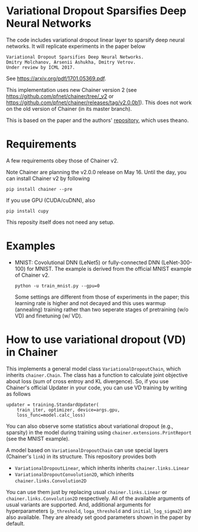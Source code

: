 # Variational Dropout Sparsifies Deep Neural Networks
The code includes variational dropout linear layer to sparsify deep neural networks.
It will replicate experiments in the paper below  
```
Variational Dropout Sparsifies Deep Neural Networks.  
Dmitry Molchanov, Arsenii Ashukha, Dmitry Vetrov.  
Under review by ICML 2017.
```

See https://arxiv.org/pdf/1701.05369.pdf.

This implementation uses new Chainer version 2 (see https://github.com/pfnet/chainer/tree/_v2 or https://github.com/pfnet/chainer/releases/tag/v2.0.0b1).
This does not work on the old version of Chainer (in its master branch).

This is based on the paper and the authors' [repository](https://github.com/ars-ashuha/variational-dropout-sparsifies-dnn), which uses theano.

# Requirements

A few requirements obey those of Chainer v2.

Note Chainer are planning the v2.0.0 release on May 16.
Until the day, you can install Chainer v2 by following  
```
pip install chainer --pre
```
If you use GPU (CUDA/cuDNN), also  
```
pip install cupy
```

This reposity itself does not need any setup.

# Examples

- MNIST: Covolutional DNN (LeNet5) or fully-connected DNN (LeNet-300-100) for MNIST. The example is derived from the official MNIST example of Chainer v2.  
  ```
  python -u train_mnist.py --gpu=0
  ```
  Some settings are different from those of experiments in the paper;
  this learning rate is higher and not decayed and this uses warmup (annealing) training rather than
  two seperate stages of pretraining (w/o VD) and finetuning (w/ VD).

# How to use variational dropout (VD) in Chainer

This implements a general model class `VariationalDropoutChain`, which inherits `chainer.Chain`.
The class has a function to calculate joint objective about loss (sum of cross entroy and KL divergence).
So, if you use Chainer's official Updater in your code, you can use VD training by writing as follows
```
updater = training.StandardUpdater(
    train_iter, optimizer, device=args.gpu,
    loss_func=model.calc_loss)
```
You can also observe some statistics about variational dropout (e.g., sparsity) in the model
during training using `chainer.extensions.PrintReport` (see the MNIST example).

A model based on `VariationalDropoutChain` can use special layers (Chainer's `link`) in its structure.
This repository provides both
- `VariationalDropoutLinear`, which inherits inherits `chainer.links.Linear`
- `VariationalDropoutConvolution2D`, which inherits `chainer.links.Convolution2D`

You can use them just by replacing usual `chainer.links.Linear` or `chainer.links.Convolution2D` respectively.
All of the available arguments of usual variants are supported.
And, additional arguments for hyperparameters
(`p_threshold`, `loga_threshold` and `initial_log_sigma2`) are also available.
They are already set good parameters shown in the paper by default.
